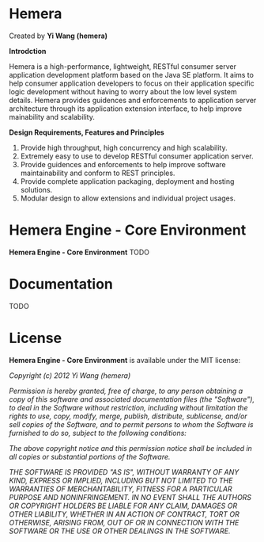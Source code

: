 # Hemera
Created by **Yi Wang (hemera)**

**Introdction**

Hemera is a high-performance, lightweight, RESTful consumer server application
development platform based on the Java SE platform. It aims to help consumer
application developers to focus on their application specific logic development
without having to worry about the low level system details. Hemera provides
guidences and enforcements to application server architecture through its
application extension interface, to help improve mainability and scalability.

**Design Requirements, Features and Principles**

1. Provide high throughput, high concurrency and high scalability.
2. Extremely easy to use to develop RESTful consumer application server.
3. Provide guidences and enforcements to help improve software maintainability
and conform to REST principles.
4. Provide complete application packaging, deployment and hosting solutions.
5. Modular design to allow extensions and individual project usages.


# Hemera Engine - Core Environment



**Hemera Engine - Core Environment** TODO

# Documentation
TODO

# License

**Hemera Engine - Core Environment** is available under the MIT license:

*Copyright (c) 2012 Yi Wang (hemera)*

*Permission is hereby granted, free of charge, to any person obtaining a copy*
*of this software and associated documentation files (the "Software"), to deal*
*in the Software without restriction, including without limitation the rights*
*to use, copy, modify, merge, publish, distribute, sublicense, and/or sell*
*copies of the Software, and to permit persons to whom the Software is*
*furnished to do so, subject to the following conditions:*

*The above copyright notice and this permission notice shall be included in*
*all copies or substantial portions of the Software.*

*THE SOFTWARE IS PROVIDED "AS IS", WITHOUT WARRANTY OF ANY KIND, EXPRESS OR*
*IMPLIED, INCLUDING BUT NOT LIMITED TO THE WARRANTIES OF MERCHANTABILITY,*
*FITNESS FOR A PARTICULAR PURPOSE AND NONINFRINGEMENT. IN NO EVENT SHALL THE*
*AUTHORS OR COPYRIGHT HOLDERS BE LIABLE FOR ANY CLAIM, DAMAGES OR OTHER*
*LIABILITY, WHETHER IN AN ACTION OF CONTRACT, TORT OR OTHERWISE, ARISING FROM,*
*OUT OF OR IN CONNECTION WITH THE SOFTWARE OR THE USE OR OTHER DEALINGS IN*
*THE SOFTWARE.*